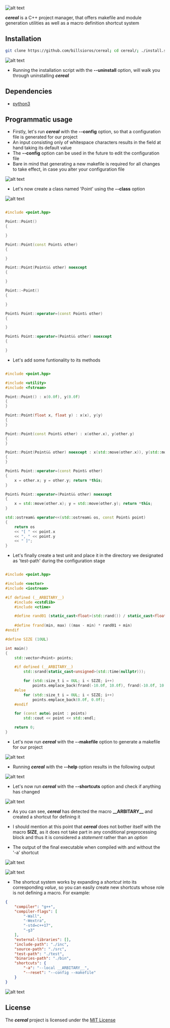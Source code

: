 
![alt text](img/cereal.png)

**_cereal_** is a C++ project manager, that offers makefile and module generation utilities as well as a macro definition shortcut system

## Installation

```bash
git clone https://github.com/billsioros/cereal; cd cereal/; ./install.sh
```

![alt text](img/install.png)

* Running the installation script with the **--uninstall** option, will walk you through uninstalling **_cereal_**

## Dependencies
* [python3](https://www.python.org/download/releases/3.0/)

## Programmatic usage

* Firstly, let's run **_cereal_** with the **--config** option, so that a configuration file is generated for our project
* An input consisting only of whitespace characters results in the field at hand taking its default value
* The **--config** option can be used in the future to edit the configuration file
* Bare in mind that generating a new makefile is required for all changes to take effect, in case you alter your configuration file

![alt text](img/config.png)

* Let's now create a class named 'Point' using the **--class** option

![alt text](img/class.png)

```cpp

#include <point.hpp>

Point::Point()
{

}

Point::Point(const Point& other)
{

}

Point::Point(Point&& other) noexcept
{

}

Point::~Point()
{

}

Point& Point::operator=(const Point& other)
{

}

Point& Point::operator=(Point&& other) noexcept
{

}

```

* Let's add some funtionality to its methods

```cpp

#include <point.hpp>

#include <utility>
#include <fstream>

Point::Point() : x(0.0f), y(0.0f)
{
}

Point::Point(float x, float y) : x(x), y(y)
{
}

Point::Point(const Point& other) : x(other.x), y(other.y)
{
}

Point::Point(Point&& other) noexcept : x(std::move(other.x)), y(std::move(other.y))
{
}

Point& Point::operator=(const Point& other)
{
    x = other.x; y = other.y; return *this;
}

Point& Point::operator=(Point&& other) noexcept
{
    x = std::move(other.x); y = std::move(other.y); return *this;
}

std::ostream& operator<<(std::ostream& os, const Point& point)
{
    return os
    << "[ " << point.x
    << ", " << point.y
    << " ]";
}

```

* Let's finally create a test unit and place it in the directory we designated as 'test-path' during the configuration stage

```cpp

#include <point.hpp>

#include <vector>
#include <iostream>

#if defined (__ARBITARY__)
    #include <cstdlib>
    #include <ctime>

    #define rand01 (static_cast<float>(std::rand()) / static_cast<float>(RAND_MAX))
    
    #define frand(min, max) ((max - min) * rand01 + min)
#endif

#define SIZE (10UL)

int main()
{
    std::vector<Point> points;

    #if defined (__ARBITARY__)
        std::srand(static_cast<unsigned>(std::time(nullptr)));

        for (std::size_t i = 0UL; i < SIZE; i++)
            points.emplace_back(frand(-10.0f, 10.0f), frand(-10.0f, 10.0f));
    #else
        for (std::size_t i = 0UL; i < SIZE; i++)
            points.emplace_back(0.0f, 0.0f);
    #endif

    for (const auto& point : points)
        std::cout << point << std::endl;

    return 0;
}

```

* Let's now run **_cereal_** with the **--makefile** option to generate a makefile for our project

![alt text](img/makefile.png)

* Running **_cereal_** with the **--help** option results in the following output

![alt text](img/help.png)

* Let's now run **_cereal_** with the **--shortcuts** option and check if anything has changed

![alt text](img/shortcuts.png)

* As you can see, **_cereal_** has detected the macro **\_\_ARBITARY\_\_** and created a shortcut for defining it
* I should mention at this point that **_cereal_** does not bother itself with the macro **SIZE**, as it does not take part in any conditional preprocessing block and thus it is considered a _statement_ rather than an _option_

* The output of the final executable when compiled with and without the '-a' shortcut

![alt text](img/with.png)

![alt text](img/without.png)

* The shortcut system works by expanding a _shortcut_ into its corresponding _value_, so you can easily create new shortcuts whose role is not defining a macro. For example:

```json
{
    "compiler": "g++",
    "compiler-flags": [
        "-Wall",
        "-Wextra",
        "-std=c++17",
        "-g3"
    ],
    "external-libraries": [],
    "include-path": "./inc",
    "source-path": "./src",
    "test-path": "./test",
    "binaries-path": "./bin",
    "shortcuts": {
        "-a": "--local __ARBITARY__",
        "--reset": "--config --makefile"
    }
}
```

![alt text](img/reset.png)

## License

The **_cereal_** project is licensed under the [MIT License](https://opensource.org/licenses/MIT)
